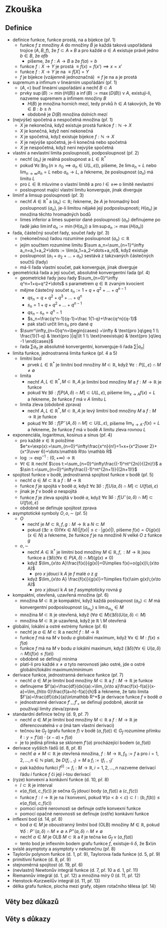 # Zkouška

## Definice

- definice funkce, funkce prostá, na a bijekce (př. 1)
	- funkce $f$ z množiny $A$ do množiny $B$ je každá taková uspořádaná trojice $(A,B,f)$, že $f\subset A\times B$ a pro každé $a\in A$ existuje právě jedno $b\in B$, že $afb$
		- píšeme, že $f:A\to B$ a že $f(a)=b$
	- funkce $f:X\to Y$ je prostá $\equiv f(x)=f(x')\implies x=x'$
	- funkce $f:X\to Y$ je na $\equiv f[X]=Y$
	- $f$ je bijekce (vzájemně jednoznačná) $\equiv f$ je na a je prostá
- supremum a infimum v lineárním uspořádání (př. 1)
	- $(A,\lt)$ buď lineární uspořádání a nechť $B\subset A$
	- prvky $\sup(B):=\min(H(B))$ a $\inf(B):=\max(D(B))$ v $A$, existují-li, nazveme supremem a infimem množiny $B$
		- $H(B)$ je množina horních mezí, tedy prvků $h\in A$ takových, že $\forall b\in B: b\leq h$
		- obdobně je $D(B)$ množina dolních mezí
- (nejvýše) spočetná a nespočetná množina (př. 1)
	- $X$ je nekonečná, když existuje prostá funkce $f:\mathbb N\to X$
	- $X$ je konečná, když není nekonečná
	- $X$ je spočetná, když existuje bijekce $f:\mathbb N\to X$
	- $X$ je nejvýše spočetná, je-li konečná nebo spočetná
	- $X$ je nespočetná, když není nejvýše spočetná
- vlastní a nevlastní limita posloupnosti, podposloupnost (př. 2)
	- nechť $(a_n)$ je reálná posloupnost a $L \in \mathbb R^*$
	- pokud $\forall\varepsilon\,\exists n_0\,(n\geq n_0\implies a_n\in U(L,\varepsilon))$, píšeme, že $\lim a_n=L$ nebo $\lim_{n\to\infty}a_n=L$ nebo $a_n\to L$, a řekneme, že posloupnost $(a_n)$ má limitu $L$
	- pro $L\in \mathbb R$ mluvíme o vlastní limitě a pro $l\in\pm\infty$ o limitě nevlastní
	- posloupnost mající vlastní limitu konverguje, jinak diverguje
- liminf a limsup posloupnosti (př. 3)
	- nechť $A\in \mathbb R^*$ a $(a_n)\subset\mathbb R$; řekneme, že $A$ je hromadný bod posloupnosti $(a_n)$, je-li limitou nějaké její podposloupnosti; $H(a_n)$ je množina těchto hromadných bodů
	- limes inferior a limes superior dané posloupnosti $(a_n)$ definujeme po řadě jako $\lim\inf a_n :=\min(H(a_n))$ a $\lim\sup a_n:=\max(H(a_n))$
- řada, částečný součet řady, součet řady (př. 3)
	- (nekonečnou) řadou rozumíme posloupnost $(a_n)\subset\mathbb R$
	- jejím součtem rozumíme limitu $\sum a_n=\sum_{n=1}^\infty a_n=a_1+a_2+\dots := \lim(a_1+a_2+\dots+a_n)$, když existuje
	- posloupnost $(a_1+a_2+\dots+a_n)$ sestává z takzvaných částečných součtů (řady)
	- má-li řada vlastní součet, pak konverguje, jinak diverguje
- geometrická řada a její součet, absolutně konvergentní řada (př. 4)
	- geometrické řady jsou řady $\sum_{n=0}^\infty q^n=1+q+q^2+\dots$ s parametrem $q\in\mathbb R$ zvaným kvocient
	- mějme částečný součet $s_n:=1+q+q^2+\dots+q^{n-1}$
		- $qs_n=q+q^2+q^3+\dots+q^n$
		- $s_n=1+q+q^2+\dots+q^{n-1}$
		- $qs_n-s_n=q^n-1$
		- $s_n=\frac{q^n-1}{q-1}=\frac 1{1-q}+\frac{q^n}{q-1}$
		- pak stačí určit $\lim s_n$ pro dané $q$
	- $\sum^\infty_{n=0}q^n=\begin{cases} +\infty & \text{pro }q\geq 1 \\ \frac{1}{1-q} & \text{pro }|q|\lt 1 \\ \text{neexistuje} & \text{pro }q\leq -1 \end{cases}$
	- řada $\sum a_n$ je absolutně konvergentní, konverguje-li řada $\sum |a_n|$
- limita funkce, jednostranná limita funkce (př. 4 a 5)
	- limitní bod
		- prvek $L\in\mathbb R^*$ je limitní bod množiny $M\subset\mathbb R$, když $\forall\varepsilon:P(L,\varepsilon)\cap M\neq\emptyset$
	- limita
		- nechť $A,L\in\mathbb R^*,\,M\subset\mathbb R,\,A$ je limitní bod množiny $M$ a $f:M\to\mathbb R$ je funkce
		- pokud $\forall\varepsilon\,\exists\delta:f[P(A,\delta)\cap M]\subset U(L,\varepsilon)$, píšeme $\lim_{x\to A}f(x)=L$ a řekneme, že funkce $f$ má v $A$ limitu $L$
	- limita zleva (obdobně zprava)
		- nechť $A,L\in\mathbb R^*,\,M\subset\mathbb R,\,A$ je levý limitní bod množiny $M$ a $f:M\to\mathbb R$ je funkce
		- pokud $\forall\varepsilon\,\exists\delta:f[P^-(A,\delta)\cap M]\subset U(L,\varepsilon)$, píšeme $\lim_{x\to A^-}f(x)=L$ a řekneme, že funkce $f$ má v bodě $A$ limitu zleva rovnou $L$
- exponenciála, logaritmus, kosinus a sinus (př. 4)
	- pro každé $x\in\mathbb R$ položíme $e^x=\exp(x):=\sum_{n=0}^\infty\frac{x^n}{n!}=1+x+{x^2\over 2}+{x^3\over 6}+\dots:\mathbb R\to \mathbb R$
	- $\log := \exp^{-1}:(0,+\infty)\to\mathbb R$
	- $\forall t\in\mathbb R$ nechť $\cos t:=\sum_{n=0}^\infty\frac{(-1)^nt^{2n}}{(2n)!}$ a $\sin t:=\sum_{n=0}^\infty\frac{(-1)^nt^{2n+1}}{(2n+1)!}$
- spojitost funkce v bodě, jednostranná spojitost funkce v bodě (př. 5)
	- nechť $a\in M\subset\mathbb R$ a $f:M\to\mathbb R$
	- funkce $f$ je spojitá v bodě $a$, když $\forall\varepsilon\,\exists\delta: f[U(a,\delta)\cap M]\subset U(f(a),\varepsilon)$
	- jinak je $f$ v bodě $a$ nespojitá
	- funkce $f$ je zleva spojitá v bodě $a$, když $\forall\varepsilon\,\exists\delta:f[U^-(a,\delta)\cap M]\subset U(f(a),\varepsilon)$
	- obdobně se definuje spojitost zprava
- asymptotické symboly $O,\,o,\,\sim$ (př. 5)
	- $O$
		- nechť je $M\subset\mathbb R,\,f,g:M\to\mathbb R$ a $N\subset M$
		- pokud $(\exists c\geq 0)(\forall x\in N)(|f(x)|\leq c\cdot |g(x)|)$, píšeme $f(x)=O(g(x))\;(x\in N)$ a řekneme, že funkce $f$ je na množině $N$ velké $O$ z funkce $g$
	- $o,\,\sim$
		- nechť $A\in\mathbb R^*$ je limitní bod množiny $M\in\mathbb R,\,f,:M\to\mathbb R$ jsou funkce a $(\exists\delta)(\forall x\in P(A,\delta)\cap M)(g(x)\neq 0)$
		- když $\lim_{x\to A}\frac{f(x)}{g(x)}=0\implies f(x)=o(g(x))\;(x\to A)$
			- pro $x$ jdoucí k $A$ je $f$ malé $o$ z $g$
		- když $\lim_{x\to A} \frac{f(x)}{g(x)}=1\implies f(x)\sim g(x)\;(x\to A)$
			- pro $x$ jdoucí k $A$ se $f$ asymptoticky rovná $g$
- kompaktní, otevřená, uzavřená množina (př. 6)
	- množina $M\subset\mathbb R$ je kompaktní, když každá posloupnost $(a_n)\subset M$ má konvergentní podposloupnost $(a_{m_n})$ s $\lim a_{m_n}\in M$
	- množina $M\subset\mathbb R$ je otevřená, když $(\forall a\in M)(\exists\delta)(U(a,\delta)\subset M)$
	- množina $M\subset\mathbb R$ je uzavřená, když je $\mathbb R\setminus M$ otevřená
- globální, lokální a ostré extrémy funkce (př. 6)
	- nechť je $a\in M\subset\mathbb R$ a nechť $f:M\to \mathbb R$
	- funkce $f$ má na $M$ v bodu $a$ globální maximum, když $\forall x\in M: f(x)\leq f(a)$
	- funkce $f$ má na $M$ v bodu $a$ lokální maximum, když $(\exists\delta)(\forall x\in U(a,\delta)\cap M)(f(x)\leq f(a))$
	- obdobně se definují minima
	- platí-li pro každé $x\neq a$ tyto nerovnosti jako ostré, jde o ostré globální/lokální maximum/minimum
- derivace funkce, jednostranná derivace funkce (př. 7)
	- nechť $a\in M$ je limitní bod množiny $M\subset\mathbb R$ a $f:M\to \mathbb R$ je funkce
	- definujeme $f'(a)=\frac{df}{dx}(a):=\lim_{x\to a}\frac{f(x)-f(a)}{x-a}=\lim_{h\to 0}\frac{f(a+h)-f(a)}{h}$ a řekneme, že tato limita $f'(a)=\frac{df}{dx}(a)\in\mathbb R^*$ je derivace funkce $f$ v bodě $a$
	- jednostranné derivace $f'_-,f'_+$ se definují podobně, akorát se používají limity zleva/zprava
- standardní definice tečny (d. 9, př. 7)
	- nechť $a\in M$ je limitní bod množiny $M\subset\mathbb R$ a $f:M\to\mathbb R$ je diferencovatelná v $a$ (má tam vlastní derivaci)
	- tečnou ke $G_f$ (grafu funkce $f$) v bodě $(a,f(a))\in G_f$ rozumíme přímku $\ell: y=f'(a)\cdot (x-a)+f(a)$
	- je to jediná přímka se sklonem $f'(a)$ procházející bodem $(a,f(a))$
- derivace vyšších řádů (d. 8, př. 8)
	- nechť $\emptyset\neq M\subset\mathbb R$ je otevřená množina, $f:M\to\mathbb R,\,f_0:=f$ a pro $i=1,2,\dots,n\in\mathbb N$ platí, že $D(f_{i-1})=M$ a $f_i:=(f_{i-1})'$
	- pak každou funkci $f^{(i)}:=f_i:M\to\mathbb R,\,i=1,2,\dots,n$ nazveme derivací řádu $i$ funkce $f$ či její $i$-tou derivací
- (ryze) konvexní a konkávní funkce (d. 10, př. 8)
	- $I\subset\mathbb R$ je interval
	- $\kappa(a,f(a),c,f(c))$ je sečna $G_f$ jdoucí body $(a,f(a))$ a $(c,f(c))$
	- funkce $f:I\to\mathbb R$ je na $I$ konvexní, pokud $\forall(a\lt b\lt c)\subset I: (b,f(b))\leq\kappa(a,f(a),c,f(c))$
	- pomocí ostré nerovnosti se definuje ostře konvexní funkce
	- pomocí opačné nerovnosti se definuje (ostře) konkávní funkce
- inflexní bod (d. 14, př. 8)
	- bod $a\in M$ je oboustranný limitní bod (OLB) množiny $M\in\mathbb R$, pokud $\forall\delta: P^-(a,\delta)\cap M\neq\emptyset\land P^+(a,\delta)\cap M\neq\emptyset$
	- nechť $a\in M$ je OLB $M\subset\mathbb R$ a $\ell$ je tečna ke $G_f$ v $(a,f(a))$
	- tento bod je inflexním bodem grafu funkce $f$, existuje-li $\delta$, že $x\in 
- svislé asymptoty a asymptoty v nekonečnu (př. 8)
- Taylorův polynom funkce (d. 1, př. 9), Taylorova řada funkce (d. 5, př. 9)
- primitivní funkce (d. 8, př. 9)
- stejnoměrná spojitost (d. 19, př. 6)
- (nevlastní) Newtonův integrál funkce (d. 7, př. 10 a d. 1, př. 11)
- Riemannův integrál (d. 1, př. 12) a množina míry 0 (d. 11, př. 12)
- Henstock-Kurzweilův integrál (d. 11, př. 13)
- délka grafu funkce, plocha mezi grafy, objem rotačního tělesa (př. 14)

## Věty bez důkazů



## Věty s důkazy


